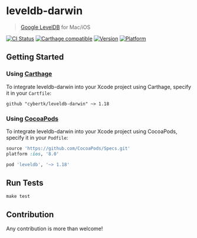 # leveldb-darwin

> [Google LevelDB][] for Mac/iOS

[Google LevelDB]: https://github.com/google/leveldb

[![CI Status](http://img.shields.io/travis/cybertk/leveldb-darwin/master.svg?style=flat)](https://travis-ci.org/cybertk/leveldb-darwin)
[![Carthage compatible](https://img.shields.io/badge/Carthage-compatible-4BC51D.svg?style=flat)](https://github.com/Carthage/Carthage)
[![Version](https://img.shields.io/cocoapods/v/leveldb.svg?style=flat)](http://cocoadocs.org/docsets/leveldb)
[![Platform](https://img.shields.io/cocoapods/p/leveldb.svg?style=flat)](http://cocoadocs.org/docsets/leveldb)


## Getting Started

### Using [Carthage][]

To integrate leveldb-darwin into your Xcode project using Carthage, specify it in your `Cartfile`:

```ogdl
github "cybertk/leveldb-darwin" ~> 1.18
```

### Using [CocoaPods][]

To integrate leveldb-darwin into your Xcode project using CocoaPods, specify it in your `Podfile`:

```ruby
source 'https://github.com/CocoaPods/Specs.git'
platform :ios, '8.0'

pod 'leveldb', '~> 1.18'
```

[Carthage]: https://github.com/Carthage/Carthage
[CocoaPods]: http://cocoapods.org

## Run Tests

    make test

## Contribution

Any contribution is more than welcome!
